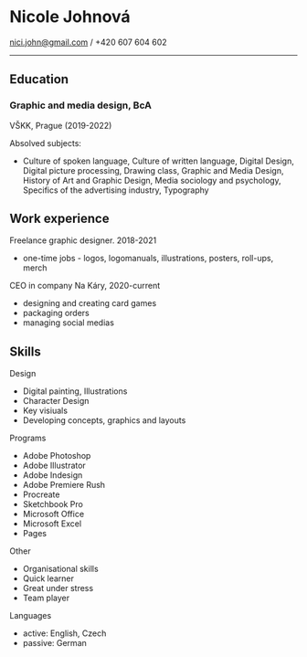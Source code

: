 # Nicole Johnová
nici.john@gmail.com / +420 607 604 602

---

## Education
### Graphic and media design, BcA
VŠKK, Prague (2019-2022)

Absolved subjects:
- Culture of spoken language, Culture of written language, Digital Design, Digital picture processing, Drawing class, Graphic and Media Design, History of Art and Graphic Design, Media sociology and psychology, Specifics of the advertising industry, Typography

## Work experience
Freelance graphic designer. 2018-2021
- one-time jobs - logos, logomanuals, illustrations, posters, roll-ups, merch

CEO in company Na Káry, 2020-current
- designing and creating card games
- packaging orders
- managing social medias

## Skills
Design
- Digital painting, Illustrations
- Character Design
- Key visiuals
- Developing concepts, graphics and layouts

Programs
- Adobe Photoshop
- Adobe Illustrator
- Adobe Indesign
- Adobe Premiere Rush
- Procreate
- Sketchbook Pro
- Microsoft Office
- Microsoft Excel
- Pages

Other
- Organisational skills
- Quick learner
- Great under stress
- Team player

Languages
- active: English, Czech
- passive: German


